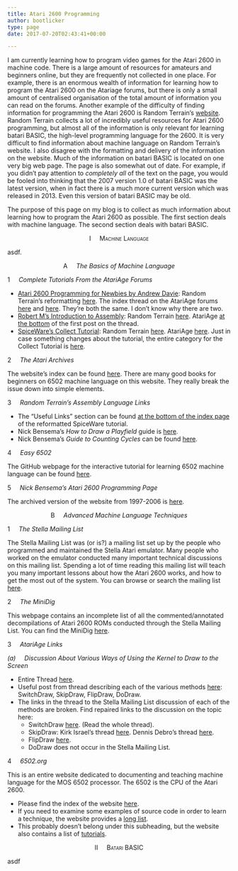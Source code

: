 ```yaml
---
title: Atari 2600 Programming
author: bootlicker
type: page
date: 2017-07-20T02:43:41+00:00

---
```

I am currently learning how to program video games for the Atari 2600 in machine code. There is a large amount of resources for amateurs and beginners online, but they are frequently not collected in one place. For example, there is an enormous wealth of information for learning how to program the Atari 2600 on the Atariage forums, but there is only a small amount of centralised organisation of the total amount of information you can read on the forums. Another example of the difficulty of finding information for programming the Atari 2600 is Random Terrain&#8217;s [website][1]. Random Terrain collects a lot of incredibly useful resources for Atari 2600 programming, but almost all of the information is only relevant for learning batari BASIC, the high-level programming language for the 2600. It is very difficult to find information about machine language on Random Terrain&#8217;s website. I also disagree with the formatting and delivery of the information on the website. Much of the information on batari BASIC is located on one very big web page. The page is also somewhat out of date. For example, if you didn&#8217;t pay attention to _completely all_ of the text on the page, you would be fooled into thinking that the 2007 version 1.0 of batari BASIC was the latest version, when in fact there is a much more current version which was released in 2013. Even this version of batari BASIC may be old.

The purpose of this page on my blog is to collect as much information about learning how to program the Atari 2600 as possible. The first section deals with machine language. The second section deals with batari BASIC.

<p style="text-align: center; font-variant: small-caps;">
  I     Machine Language
</p>

asdf.

<p style="text-align: center;">
  A     <em>The Basics of Machine Language</em>
</p>

1     _Complete Tutorials From the AtariAge Forums_

  * <span style="text-decoration: underline;">Atari 2600 Programming for Newbies by Andrew Davie</span>: Random Terrain&#8217;s reformatting [here][2]. The index thread on the AtariAge forums [here][3] and [here][4]. They&#8217;re both the same. I don&#8217;t know why there are two.
  * <span style="text-decoration: underline;">Robert M&#8217;s Introduction to Assembly</span>: Random Terrain [here][5]. AtariAge [at the bottom][4] of the first post on the thread.
  * <span style="text-decoration: underline;">SpiceWare&#8217;s Collect Tutorial</span>: Random Terrain [here][6]. AtariAge [here][7]. Just in case something changes about the tutorial, the entire category for the Collect Tutorial is [here][8].

2     _The Atari Archives_

The website&#8217;s index can be found [here][9]. There are many good books for beginners on 6502 machine language on this website. They really break the issue down into simple elements.

3     _Random Terrain&#8217;s Assembly Language Links_

  * The &#8220;Useful Links&#8221; section can be found [at the bottom of the index page][10] of the reformatted SpiceWare tutorial.
  * Nick Bensema&#8217;s _How to Draw a Playfield_ guide is [here][11].
  * Nick Bensema&#8217;s _Guide to Counting Cycles_ can be found [here][12].

4     _Easy 6502_

The GitHub webpage for the interactive tutorial for learning 6502 machine language can be found [here][13].

5     _Nick Bensema&#8217;s Atari 2600 Programming Page_

The archived version of the website from 1997-2006 is [here][14].

<p style="text-align: center;">
  B     <em>Advanced Machine Language Techniques</em>
</p>

1     _The Stella Mailing List_

The Stella Mailing List was (or is?) a mailing list set up by the people who programmed and maintained the Stella Atari emulator. Many people who worked on the emulator conducted many important technical discussions on this mailing list. Spending a lot of time reading this mailing list will teach you many important lessons about how the Atari 2600 works, and how to get the most out of the system. You can browse or search the mailing list [here][15].

2     _The MiniDig_

This webpage contains an incomplete list of all the commented/annotated decompilations of Atari 2600 ROMs conducted through the Stella Mailing List. You can find the MiniDig [here][16].

3     _AtariAge Links_

_(a)     Discussion About Various Ways of Using the Kernel to Draw to the Screen_

  * Entire Thread [here][17].
  * Useful post from thread describing each of the various methods [here][18]: SwitchDraw, SkipDraw, FlipDraw, DoDraw.
  * The links in the thread to the Stella Mailing List discussion of each of the methods are broken. Find repaired links to the discussion on the topic here: 
      * SwitchDraw [here][19]. (Read the whole thread).
      * SkipDraw: Kirk Israel&#8217;s thread [here][20]. Dennis Debro&#8217;s thread [here][21].
      * FlipDraw [here][22].
      * DoDraw does not occur in the Stella Mailing List.

4     _6502.org_

This is an entire website dedicated to documenting and teaching machine language for the MOS 6502 processor. The 6502 is the CPU of the Atari 2600.

  * Please find the index of the website [here][23].
  * If you need to examine some examples of source code in order to learn a technique, the website provides a [long list][24].
  * This probably doesn&#8217;t belong under this subheading, but the website also contains a list of [tutorials][25].

<p style="text-align: center; font-variant: small-caps;">
  II     Batari BASIC
</p>

asdf

 [1]: http://www.randomterrain.com/atari-2600-memories.html
 [2]: http://www.randomterrain.com/atari-2600-memories-tutorial-andrew-davie-01.html
 [3]: https://atariage.com/forums/topic/33233-sorted-table-of-contents/
 [4]: https://atariage.com/forums/topic/47479-atari-programming-workshop-chapter-links/
 [5]: http://www.randomterrain.com/atari-2600-memories-tutorial-robert-m-01.html
 [6]: http://www.randomterrain.com/atari-2600-lets-make-a-game-spiceware-00.html
 [7]: https://atariage.com/forums/blog/148/entry-13884-collect-tutorial-index/
 [8]: https://atariage.com/forums/blog/blog-148/cat-188-collect
 [9]: http://atariarchives.org/
 [10]: http://www.randomterrain.com/atari-2600-lets-make-a-game-spiceware-00.html#useful_links
 [11]: http://www.randomterrain.com/atari-2600-memories-how-to-draw-a-playfield.html
 [12]: http://www.randomterrain.com/atari-2600-memories-guide-to-cycle-counting.html
 [13]: https://skilldrick.github.io/easy6502/
 [14]: https://web.archive.org/web/20130208050106/http://www.prismnet.com:80/~nickb/atari/index.html
 [15]: http://www.biglist.com/lists/stella/archives/
 [16]: http://www.qotile.net/minidig/
 [17]: https://atariage.com/forums/topic/75982-skipdraw-and-graphics/
 [18]: http://atariage.com/forums/topic/75982-skipdraw-and-graphics/?p=928232
 [19]: http://www.biglist.com/lists/stella/archives/200502/msg00058.html
 [20]: http://www.biglist.com/lists/stella/archives/200309/msg00117.html
 [21]: http://www.biglist.com/lists/stella/archives/200309/msg00056.html
 [22]: http://www.biglist.com/lists/stella/archives/200508/msg00049.html
 [23]: http://www.6502.org/
 [24]: http://www.6502.org/source/
 [25]: http://www.6502.org/tutorials/